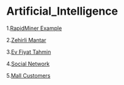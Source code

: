 # Artificial_Intelligence

<p>1.<a href="https://github.com/fatihmehmetergin/Artificial_Intelligence/RapidMiner.png">RapidMiner Example</a></p>

<p>2.<a href="https://github.com/fatihmehmetergin/Artificial_Intelligence/blob/master/Mushrooms/zehirli_mantar.ipynb">Zehirli Mantar</a></p>

<p>3.<a href="https://github.com/fatihmehmetergin/Artificial_Intelligence/blob/master/Ev%20Fiyat/Ev_Fiyat.ipynb">Ev Fiyat Tahmin</a></p>

<p>4.<a href="https://github.com/fatihmehmetergin/Artificial_Intelligence/blob/master/Social_Network/Social%20Network.ipynb">Social Network</a></p>

<p>5.<a href="https://github.com/fatihmehmetergin/Artificial_Intelligence/blob/master/Mall_Customers/Mall_Customers.ipynb">Mall Customers</a></p>








